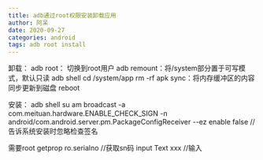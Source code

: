 ```yaml
---
title: adb通过root权限安装卸载应用
author: 阿呆
date: 2020-09-27
categories: android
tags: adb root install
---
```


卸载：
adb root： 切换到root用户
adb remount：将/system部分置于可写模式，默认只读
adb shell
cd /system/app
rm -rf apk
sync：将内存缓冲区的内容同步更新到磁盘
reboot


安装：
adb shell
su
am broadcast -a com.meituan.hardware.ENABLE_CHECK_SIGN -n android/com.android.server.pm.PackageConfigReceiver --ez enable false //告诉系统安装时忽略检查签名

需要root
getprop ro.serialno  //获取sn码
input Text xxx   //输入
